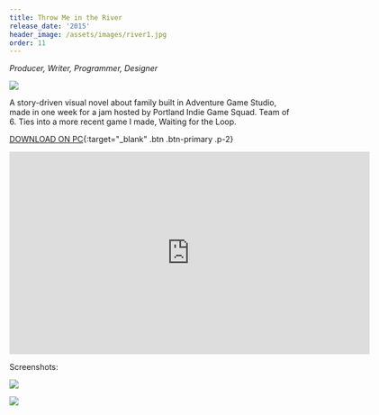 ```yaml
---
title: Throw Me in the River
release_date: '2015'
header_image: /assets/images/river1.jpg
order: 11
---
```

_Producer, Writer, Programmer, Designer_

![](/assets/images/river2.jpg)

A story-driven visual novel about family built in Adventure Game Studio, made in one week for a jam hosted by Portland Indie Game Squad. Team of 6. Ties into a more recent game I made, Waiting for the Loop.

[DOWNLOAD ON PC](http://www.adventuregamestudio.co.uk/site/games/game/1943/){:target="_blank" .btn .btn-primary .p-2}

<iframe src="https://player.vimeo.com/video/139042348" width="640" height="360" frameborder="0" allow="autoplay; fullscreen" allowfullscreen></iframe>

Screenshots:

![](/assets/images/river3.jpg)

![](/assets/images/river4.jpg)
